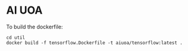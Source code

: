 # AI UOA

To build the dockerfile:
```
cd util
docker build -f tensorflow.Dockerfile -t aiuoa/tensorflow:latest .
```